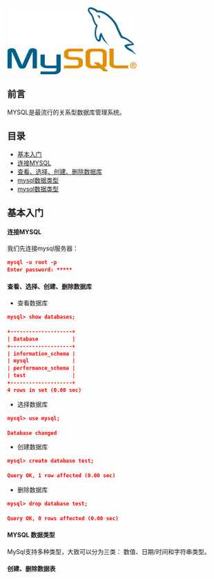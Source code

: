 <img src="/assets/mysql.png" width="300" hegiht="100" align=center />


## 前言

MYSQL是最流行的关系型数据库管理系统。

## 目录

* [基本入门](#base)
 * [连接MYSQL](#connect)
 * [查看、选择、创建、删除数据库](#operationDatabase)
 * [mysql数据类型](#datatype)
 * [mysql数据类型](#operationTables)

<a name="base"></a>
## 基本入门

<a name="connect"></a>
#### 连接MYSQL

我们先连接mysql服务器：

```json
mysql -u root -p
Enter password: *****
```

<a name="operationDatabase"></a>
#### 查看、选择、创建、删除数据库

* 查看数据库

```json
mysql> show databases;

+--------------------+
| Database           |
+--------------------+
| information_schema |
| mysql              |
| performance_schema |
| test               |
+--------------------+
4 rows in set (0.00 sec)
```

* 选择数据库

```json
mysql> use mysql;

Database changed
```

* 创建数据库

```json
mysql> create database test;

Query OK, 1 row affected (0.00 sec)
```

* 删除数据库

```json
mysql> drop database test;

Query OK, 0 rows affected (0.00 sec)
```

<a name="datatype"></a>
#### MYSQL 数据类型

MySql支持多种类型，大致可以分为三类： 数值、日期/时间和字符串类型。

<a name="operationTables"></a>
#### 创建、删除数据表



